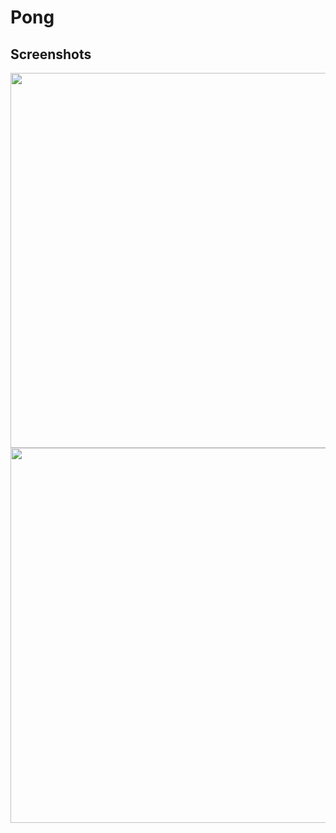 # Pong

## Screenshots
<img src="https://github.com/xyjiang970/games/assets/76984271/9018351d-870f-42b3-833c-76f0bc4cc550" width="600">
<img src="https://github.com/xyjiang970/games/assets/76984271/df890eea-4822-4925-b5c4-8a18daa187ae" width="600">

